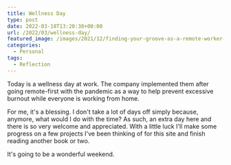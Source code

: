 ```yaml
---
title: Wellness Day
type: post
date: 2022-03-18T13:20:38+00:00
url: /2022/03/wellness-day/
featured_image: /images/2021/12/finding-your-groove-as-a-remote-worker-on-vacation.jpeg
categories:
  - Personal
tags:
  - Reflection
---
```


Today is a wellness day at work. The company implemented them after going remote-first with the pandemic as a way to help prevent excessive burnout while everyone is working from home.

For me, it's a blessing. I don't take a lot of days off simply because, anymore, what would I do with the time? As such, an extra day here and there is so very welcome and appreciated. With a little luck I'll make some progress on a few projects I've been thinking of for this site and finish reading another book or two.

It's going to be a wonderful weekend.
